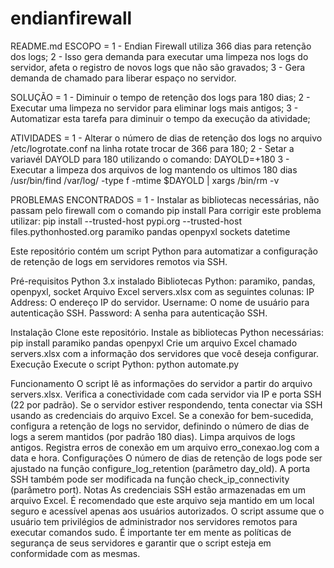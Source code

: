 # endianfirewall
README.md
ESCOPO = 
    1 - Endian Firewall utiliza 366 dias para retenção dos logs;
    2 - Isso gera demanda para executar uma limpeza nos logs do servidor, 
        afeta o registro de novos logs que não são gravados;
    3 - Gera demanda de chamado para liberar espaço no servidor.

SOLUÇÃO = 
    1 - Diminuir o tempo de retenção dos logs para 180 dias;
    2 - Executar uma limpeza no servidor para eliminar logs mais antigos;
    3 - Automatizar esta tarefa para diminuir o tempo da execução da atividade;
    
ATIVIDADES = 
    1 - Alterar o número de dias de retenção dos logs no arquivo /etc/logrotate.conf
        na linha rotate trocar de 366 para 180;
    2 - Setar a variavél DAYOLD para 180 utilizando o comando:
        DAYOLD=+180
    3 - Executar a limpeza dos arquivos de log mantendo os ultimos 180 dias
         /usr/bin/find /var/log/ -type f -mtime $DAYOLD | xargs /bin/rm -v
 
PROBLEMAS ENCONTRADOS = 
    1 - Instalar as bibliotecas necessárias, não passam pelo firewall com o comando pip install
        Para corrigir este problema utilizar:
        pip install --trusted-host pypi.org --trusted-host files.pythonhosted.org paramiko pandas openpyxl sockets datetime

Este repositório contém um script Python para automatizar a configuração de retenção de logs em servidores remotos via SSH.

Pré-requisitos
Python 3.x instalado
Bibliotecas Python: paramiko, pandas, openpyxl, socket
Arquivo Excel servers.xlsx com as seguintes colunas:
IP Address: O endereço IP do servidor.
Username: O nome de usuário para autenticação SSH.
Password: A senha para autenticação SSH.

Instalação
Clone este repositório.
Instale as bibliotecas Python necessárias:
pip install paramiko pandas openpyxl
Crie um arquivo Excel chamado servers.xlsx com a informação dos servidores que você deseja configurar.
Execução
Execute o script Python:
python automate.py

Funcionamento
O script lê as informações do servidor a partir do arquivo servers.xlsx.
Verifica a conectividade com cada servidor via IP e porta SSH (22 por padrão).
Se o servidor estiver respondendo, tenta conectar via SSH usando as credenciais do arquivo Excel.
Se a conexão for bem-sucedida, configura a retenção de logs no servidor, definindo o número de dias de logs a serem mantidos (por padrão 180 dias).
Limpa arquivos de logs antigos.
Registra erros de conexão em um arquivo erro_conexao.log com a data e hora.
Configurações
O número de dias de retenção de logs pode ser ajustado na função configure_log_retention (parâmetro day_old).
A porta SSH também pode ser modificada na função check_ip_connectivity (parâmetro port).
Notas
As credenciais SSH estão armazenadas em um arquivo Excel. É recomendado que este arquivo seja mantido em um local seguro e acessível apenas aos usuários autorizados.
O script assume que o usuário tem privilégios de administrador nos servidores remotos para executar comandos sudo.
É importante ter em mente as políticas de segurança de seus servidores e garantir que o script esteja em conformidade com as mesmas.

